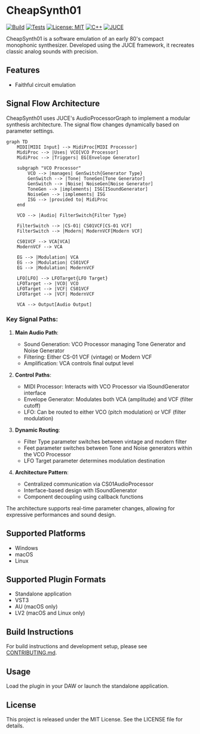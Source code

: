 # CheapSynth01

[![Build](https://github.com/yasuyuki-baba/cheapsynth01/actions/workflows/build.yml/badge.svg)](https://github.com/yasuyuki-baba/cheapsynth01/actions/workflows/build.yml)
[![Tests](https://github.com/yasuyuki-baba/cheapsynth01/actions/workflows/tests.yml/badge.svg)](https://github.com/yasuyuki-baba/cheapsynth01/actions/workflows/tests.yml)
[![License: MIT](https://img.shields.io/badge/License-MIT-yellow.svg)](https://opensource.org/licenses/MIT)
[![C++](https://img.shields.io/badge/C%2B%2B-20-blue.svg)](https://isocpp.org/)
[![JUCE](https://img.shields.io/badge/JUCE-Framework-orange.svg)](https://juce.com/)

CheapSynth01 is a software emulation of an early 80's compact monophonic synthesizer. Developed using the JUCE framework, it recreates classic analog sounds with precision.

## Features

- Faithful circuit emulation

## Signal Flow Architecture

CheapSynth01 uses JUCE's AudioProcessorGraph to implement a modular synthesis architecture. The signal flow changes dynamically based on parameter settings.

```mermaid
graph TD
    MIDI[MIDI Input] --> MidiProc[MIDI Processor]
    MidiProc --> |Uses| VCO[VCO Processor]
    MidiProc --> |Triggers| EG[Envelope Generator]
    
    subgraph "VCO Processor"
        VCO --> |manages| GenSwitch{Generator Type}
        GenSwitch --> |Tone| ToneGen[Tone Generator]
        GenSwitch --> |Noise| NoiseGen[Noise Generator]
        ToneGen --> |implements| ISG[ISoundGenerator]
        NoiseGen --> |implements| ISG
        ISG --> |provided to| MidiProc
    end
    
    VCO --> |Audio| FilterSwitch{Filter Type}
    
    FilterSwitch --> |CS-01| CS01VCF[CS-01 VCF]
    FilterSwitch --> |Modern| ModernVCF[Modern VCF]
    
    CS01VCF --> VCA[VCA]
    ModernVCF --> VCA
    
    EG --> |Modulation| VCA
    EG --> |Modulation| CS01VCF
    EG --> |Modulation| ModernVCF
    
    LFO[LFO] --> LFOTarget{LFO Target}
    LFOTarget --> |VCO| VCO
    LFOTarget --> |VCF| CS01VCF
    LFOTarget --> |VCF| ModernVCF
    
    VCA --> Output[Audio Output]
```

### Key Signal Paths:

1. **Main Audio Path**:
   - Sound Generation: VCO Processor managing Tone Generator and Noise Generator
   - Filtering: Either CS-01 VCF (vintage) or Modern VCF
   - Amplification: VCA controls final output level

2. **Control Paths**:
   - MIDI Processor: Interacts with VCO Processor via ISoundGenerator interface
   - Envelope Generator: Modulates both VCA (amplitude) and VCF (filter cutoff)
   - LFO: Can be routed to either VCO (pitch modulation) or VCF (filter modulation)
   
3. **Dynamic Routing**:
   - Filter Type parameter switches between vintage and modern filter
   - Feet parameter switches between Tone and Noise generators within the VCO Processor
   - LFO Target parameter determines modulation destination

4. **Architecture Pattern**:
   - Centralized communication via CS01AudioProcessor
   - Interface-based design with ISoundGenerator
   - Component decoupling using callback functions

The architecture supports real-time parameter changes, allowing for expressive performances and sound design.

## Supported Platforms

- Windows
- macOS
- Linux

## Supported Plugin Formats

- Standalone application
- VST3
- AU (macOS only)
- LV2 (macOS and Linux only)

## Build Instructions

For build instructions and development setup, please see [CONTRIBUTING.md](CONTRIBUTING.md).

## Usage

Load the plugin in your DAW or launch the standalone application.

## License

This project is released under the MIT License. See the LICENSE file for details.
